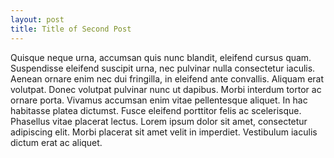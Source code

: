 ```yaml
---
layout: post
title: Title of Second Post
---
```


Quisque neque urna, accumsan quis nunc blandit, eleifend cursus quam. Suspendisse eleifend suscipit urna, nec pulvinar nulla consectetur iaculis. Aenean ornare enim nec dui fringilla, in eleifend ante convallis. Aliquam erat volutpat. Donec volutpat pulvinar nunc ut dapibus. Morbi interdum tortor ac ornare porta. Vivamus accumsan enim vitae pellentesque aliquet. In hac habitasse platea dictumst. Fusce eleifend porttitor felis ac scelerisque. Phasellus vitae placerat lectus. Lorem ipsum dolor sit amet, consectetur adipiscing elit. Morbi placerat sit amet velit in imperdiet. Vestibulum iaculis dictum erat ac aliquet.
